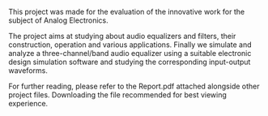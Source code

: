 This project was made for the evaluation of the innovative work for the subject of Analog Electronics.

The project aims at studying about audio equalizers and filters, their construction, operation and various applications. Finally we simulate and analyze a three-channel/band audio equalizer using a suitable electronic design simulation software and studying the corresponding input-output waveforms.

For further reading, please refer to the Report.pdf attached alongside other project files. Downloading the file recommended for best viewing experience.
